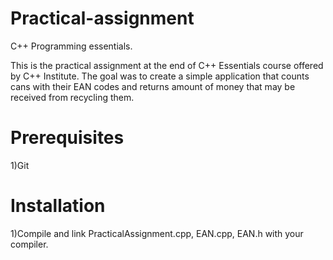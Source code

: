 # Practical-assignment
C++ Programming essentials.

This is the practical assignment at the end of C++ Essentials course offered by C++ Institute. The goal was to create a simple application that counts cans with their EAN codes and returns amount of money that may be received from recycling them.
# Prerequisites

 1)Git

# Installation

 1)Compile and link PracticalAssignment.cpp, EAN.cpp, EAN.h with your compiler.
 
